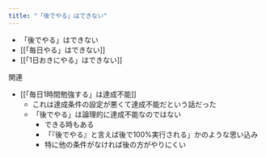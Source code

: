 ```yaml
---
title: "「後でやる」はできない"
---
```


- 「後でやる」はできない
- [[「毎日やる」はできない]]
- [[「1日おきにやる」はできない]]

関連
- [[「毎日1時間勉強する」は達成不能]]
    - これは達成条件の設定が悪くて達成不能だという話だった
    - 「後でやる」は論理的に達成不能なのではない
        - できる時もある
        - 「『後でやる』と言えば後で100%実行される」かのような思い込み
        - 特に他の条件がなければ後の方がやりにくい
